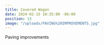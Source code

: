 ```yaml
---
title: Covered Wagon
date: 2024-02-15 10:35:00 -06:00
position: 13
image: "/uploads/PAVING%20IMPROVEMENTS.jpg"
---
```


Paving improvements